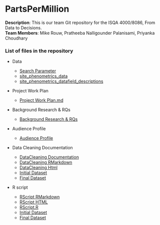 # PartsPerMillion
**Description**: This is our team Git repository for the ISQA 4000/8086, From Data to Decisions.  
**Team Members**: Mike Rouw, Pratheeba Nalligounder Palanisami, Priyanka Choudhary

### List of files in the repository
* Data
  * [Search Parameter](https://github.com/priya0318/PartsPerMillion/blob/master/Data/search_parameters.csv)
  * [site_phenometrics_data](https://github.com/priya0318/PartsPerMillion/blob/master/Data/site_phenometrics_data.csv)
  * [site_phenometrics_datafield_descriptions](https://github.com/priya0318/PartsPerMillion/blob/master/Data/site_phenometrics_datafield_descriptions.csv)

* Project Work Plan
  * [Project Work Plan.md](https://github.com/priya0318/PartsPerMillion/blob/master/ProjectWorkPlan/Project%20Work%20Plan.md)
  
* Background Research & RQs
  * [Background Research & RQs](https://github.com/priya0318/PartsPerMillion/blob/master/Background%20Research%20%26%20RQs/Background%20Research%20%26%20RQs.md)
  
 * Audience Profile
    * [Audience Profile](https://github.com/priya0318/PartsPerMillion/blob/master/Audience%20Profile/AudienceProfile.md)
    
 * Data Cleaning Documentation
    * [DataCleaning Documentation](https://github.com/priya0318/PartsPerMillion/blob/master/DataCleaningDocumentation/DataCleaningDocument.md)
    * [DataCleaning RMarkdown](https://github.com/priya0318/PartsPerMillion/blob/master/DataCleaningDocumentation/DataCleaningDocumentation.Rmd)
    * [DataCleaning Html](https://github.com/priya0318/PartsPerMillion/blob/master/DataCleaningDocumentation/DataCleaningDocumentation.html)
    * [Initial Dataset](https://github.com/priya0318/PartsPerMillion/blob/master/DataCleaningDocumentation/site_phenometrics_data%20-%20Updated.csv)
    * [Final Dataset](https://github.com/priya0318/PartsPerMillion/blob/master/DataCleaningDocumentation/JeanFinalDataSet.csv)
 
* R script 
    * [RScript RMarkdown](https://github.com/priya0318/PartsPerMillion/blob/master/R%20Script/R%20Script.Rmd)
    * [RScript HTML](https://github.com/priya0318/PartsPerMillion/blob/master/R%20Script/R-Script.html)
    * [RScript.R](https://github.com/priya0318/PartsPerMillion/blob/master/R%20Script/R%20Script.R)
    * [Initial Dataset](https://github.com/priya0318/PartsPerMillion/blob/master/R%20Script/site_phenometrics_data%20-%20Updated.csv)
    * [Final Dataset](https://github.com/priya0318/PartsPerMillion/blob/master/R%20Script/JeanFinalDataSet.csv)
